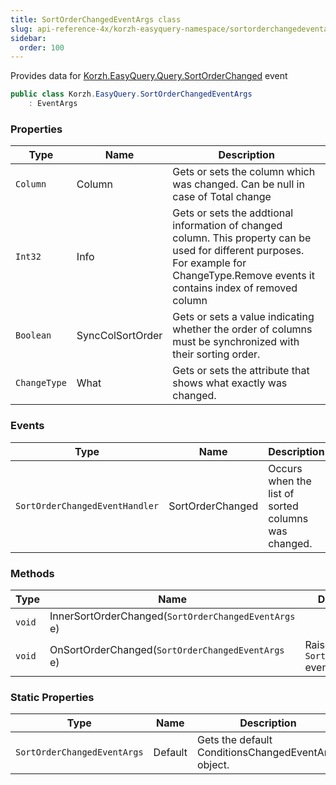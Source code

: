 ```yaml
---
title: SortOrderChangedEventArgs class
slug: api-reference-4x/korzh-easyquery-namespace/sortorderchangedeventargs-class
sidebar:
  order: 100
---
```


Provides data for [Korzh.EasyQuery.Query.SortOrderChanged](///easyquery/docs/api-reference-4x/korzh-easyquery-namespace/query-class) event
```csharp
public class Korzh.EasyQuery.SortOrderChangedEventArgs
    : EventArgs

```

### Properties

| Type | Name | Description | 
| --- | --- | --- | 
| `Column` | Column | Gets or sets the column which was changed. Can be null in case of Total change | 
| `Int32` | Info | Gets or sets the addtional information of changed column.  This property can be used for different purposes.  For example for ChangeType.Remove events it contains index of removed column | 
| `Boolean` | SyncColSortOrder | Gets or sets a value indicating whether the order of columns must be synchronized with their sorting order. | 
| `ChangeType` | What | Gets or sets the attribute that shows what exactly was changed. | 


### Events

| Type | Name | Description | 
| --- | --- | --- | 
| `SortOrderChangedEventHandler` | SortOrderChanged | Occurs when the list of sorted columns was changed. | 


### Methods

| Type | Name | Description | 
| --- | --- | --- | 
| `void` | InnerSortOrderChanged(`SortOrderChangedEventArgs` e) |  | 
| `void` | OnSortOrderChanged(`SortOrderChangedEventArgs` e) | Raises the `SortOrderChanged` event. | 


### Static Properties

| Type | Name | Description | 
| --- | --- | --- | 
| `SortOrderChangedEventArgs` | Default | Gets the default ConditionsChangedEventArgs object. |
